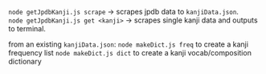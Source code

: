 `node getJpdbKanji.js scrape` -> scrapes jpdb data to `kanjiData.json`.  
`node getJpdbKanji.js get <kanji>` -> scrapes single kanji data and outputs to terminal.

 from an existing `kanjiData.json`: 
`node makeDict.js freq` to create a kanji frequency list
`node makeDict.js dict` to create a kanji vocab/composition dictionary